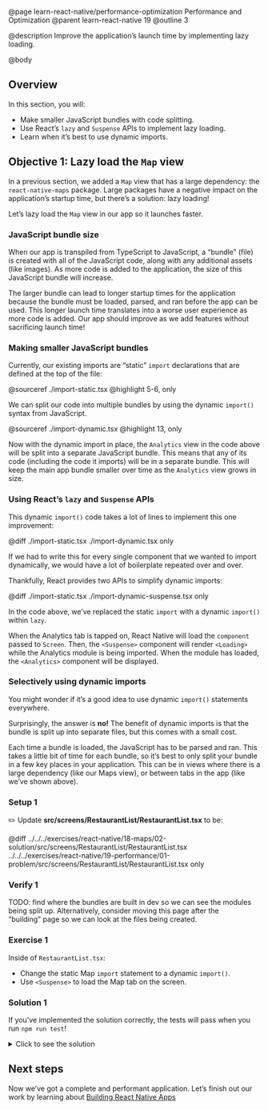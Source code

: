 @page learn-react-native/performance-optimization Performance and Optimization
@parent learn-react-native 19
@outline 3

@description Improve the application’s launch time by implementing lazy loading.

@body

## Overview

In this section, you will:

- Make smaller JavaScript bundles with code splitting.
- Use React’s `lazy` and `Suspense` APIs to implement lazy loading.
- Learn when it’s best to use dynamic imports.

## Objective 1: Lazy load the `Map` view

In a previous section, we added a `Map` view that has a large dependency: the `react-native-maps` package.
Large packages have a negative impact on the application’s startup time, but there’s a solution: lazy loading!

Let’s lazy load the `Map` view in our app so it launches faster.

### JavaScript bundle size

When our app is transpiled from TypeScript to JavaScript, a “bundle” (file) is created with all of the JavaScript code, along with any additional assets (like images).
As more code is added to the application, the size of this JavaScript bundle will increase.

The larger bundle can lead to longer startup times for the application because the bundle must be loaded, parsed, and ran before the app can be used.
This longer launch time translates into a worse user experience as more code is added.
Our app should improve as we add features without sacrificing launch time!

### Making smaller JavaScript bundles

Currently, our existing imports are “static” `import` declarations that are defined at the top of the file:

@sourceref ./import-static.tsx
@highlight 5-6, only

We can split our code into multiple bundles by using the dynamic `import()` syntax from JavaScript.

@sourceref ./import-dynamic.tsx
@highlight 13, only

Now with the dynamic import in place, the `Analytics` view in the code above will be split into a separate JavaScript bundle.
This means that any of its code (including the code it imports) will be in a separate bundle.
This will keep the main app bundle smaller over time as the `Analytics` view grows in size.

### Using React’s `lazy` and `Suspense` APIs

This dynamic `import()` code takes a lot of lines to implement this one improvement:

@diff ./import-static.tsx ./import-dynamic.tsx only

If we had to write this for every single component that we wanted to import dynamically, we would have a lot of boilerplate repeated over and over.

Thankfully, React provides two APIs to simplify dynamic imports:

@diff ./import-static.tsx ./import-dynamic-suspense.tsx only

In the code above, we’ve replaced the static `import` with a dynamic `import()` within `lazy`.

When the Analytics tab is tapped on, React Native will load the `component` passed to `Screen`.
Then, the `<Suspense>` component will render `<Loading>` while the Analytics module is being imported.
When the module has loaded, the `<Analytics>` component will be displayed.

### Selectively using dynamic imports

You might wonder if it’s a good idea to use dynamic `import()` statements everywhere.

Surprisingly, the answer is **no!**
The benefit of dynamic imports is that the bundle is split up into separate files, but this comes with a small cost.

Each time a bundle is loaded, the JavaScript has to be parsed and ran.
This takes a little bit of time for each bundle, so it’s best to only split your bundle in a few key places in your application.
This can be in views where there is a large dependency (like our Maps view), or between tabs in the app (like we’ve shown above).

### Setup 1

✏️ Update **src/screens/RestaurantList/RestaurantList.tsx** to be:

@diff ../../../exercises/react-native/18-maps/02-solution/src/screens/RestaurantList/RestaurantList.tsx ../../../exercises/react-native/19-performance/01-problem/src/screens/RestaurantList/RestaurantList.tsx only

### Verify 1

TODO: find where the bundles are built in dev so we can see the modules being split up.
Alternatively, consider moving this page after the “building” page so we can look at the files being created.

### Exercise 1

Inside of `RestaurantList.tsx`:

- Change the static Map `import` statement to a dynamic `import()`.
- Use `<Suspense>` to load the Map tab on the screen.

### Solution 1

If you’ve implemented the solution correctly, the tests will pass when you run `npm run test`!

<details>
<summary>Click to see the solution</summary>

✏️ Update **src/screens/RestaurantList/RestaurantList.tsx** to be:

@diff ../../../exercises/react-native/19-performance/01-problem/src/screens/RestaurantList/RestaurantList.tsx ../../../exercises/react-native/19-performance/01-solution/src/screens/RestaurantList/RestaurantList.tsx only

</details>

## Next steps

Now we’ve got a complete and performant application. Let’s finish out our work by learning about [Building React Native Apps](./building)
